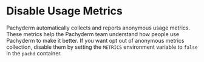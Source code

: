 # Disable Usage Metrics

Pachyderm automatically collects and reports anonymous usage metrics. These
metrics help the Pachyderm team understand how people use Pachyderm to make it
better. If you want opt out of anonymous metrics collection, disable them by
setting the `METRICS` environment variable to `false` in the `pachd` container.
